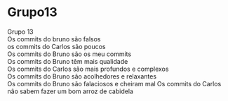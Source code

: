 # Grupo13
Grupo 13  
Os commits do bruno são falsos  
os commits do Carlos são poucos  
Os commits do Bruno são os meu commits  
Os commits do Bruno têm mais qualidade  
Os commits do Carlos são mais profundos e complexos  
Os commits do Bruno são acolhedores e relaxantes  
Os commits do Bruno são falaciosos e cheiram mal
Os commits do Carlos não sabem fazer um bom arroz de cabidela
